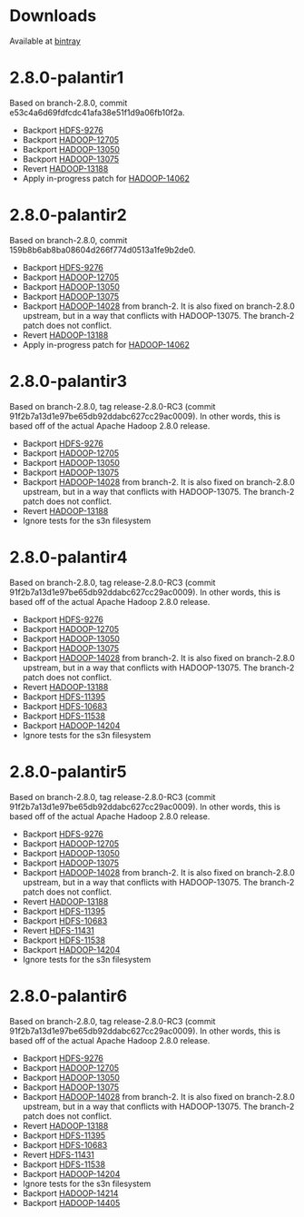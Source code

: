 # Downloads

Available at [bintray](https://bintray.com/palantir/releases/hadoop/_latestVersion)

# 2.8.0-palantir1

Based on branch-2.8.0, commit e53c4a6d69fdfcdc41afa38e51f1d9a06fb10f2a.

* Backport [HDFS-9276](https://issues.apache.org/jira/browse/HDFS-9276)
* Backport [HADOOP-12705](https://issues.apache.org/jira/browse/HADOOP-12705)
* Backport [HADOOP-13050](https://issues.apache.org/jira/browse/HADOOP-13050)
* Backport [HADOOP-13075](https://issues.apache.org/jira/browse/HADOOP-13075)
* Revert [HADOOP-13188](https://issues.apache.org/jira/browse/HADOOP-13188)
* Apply in-progress patch for [HADOOP-14062](https://issues.apache.org/jira/browse/HADOOP-14062)

# 2.8.0-palantir2

Based on branch-2.8.0, commit 159b8b6ab8ba08604d266f774d0513a1fe9b2de0.

* Backport [HDFS-9276](https://issues.apache.org/jira/browse/HDFS-9276)
* Backport [HADOOP-12705](https://issues.apache.org/jira/browse/HADOOP-12705)
* Backport [HADOOP-13050](https://issues.apache.org/jira/browse/HADOOP-13050)
* Backport [HADOOP-13075](https://issues.apache.org/jira/browse/HADOOP-13075)
* Backport [HADOOP-14028](https://issues.apache.org/jira/browse/HADOOP-14028) from branch-2.
  It is also fixed on branch-2.8.0 upstream, but in a way that conflicts with HADOOP-13075.
  The branch-2 patch does not conflict.
* Revert [HADOOP-13188](https://issues.apache.org/jira/browse/HADOOP-13188)
* Apply in-progress patch for [HADOOP-14062](https://issues.apache.org/jira/browse/HADOOP-14062)

# 2.8.0-palantir3

Based on branch-2.8.0, tag release-2.8.0-RC3 (commit 91f2b7a13d1e97be65db92ddabc627cc29ac0009).
In other words, this is based off of the actual Apache Hadoop 2.8.0 release.

* Backport [HDFS-9276](https://issues.apache.org/jira/browse/HDFS-9276)
* Backport [HADOOP-12705](https://issues.apache.org/jira/browse/HADOOP-12705)
* Backport [HADOOP-13050](https://issues.apache.org/jira/browse/HADOOP-13050)
* Backport [HADOOP-13075](https://issues.apache.org/jira/browse/HADOOP-13075)
* Backport [HADOOP-14028](https://issues.apache.org/jira/browse/HADOOP-14028) from branch-2.
  It is also fixed on branch-2.8.0 upstream, but in a way that conflicts with HADOOP-13075.
  The branch-2 patch does not conflict.
* Revert [HADOOP-13188](https://issues.apache.org/jira/browse/HADOOP-13188)
* Ignore tests for the s3n filesystem

# 2.8.0-palantir4

Based on branch-2.8.0, tag release-2.8.0-RC3 (commit 91f2b7a13d1e97be65db92ddabc627cc29ac0009).
In other words, this is based off of the actual Apache Hadoop 2.8.0 release.

* Backport [HDFS-9276](https://issues.apache.org/jira/browse/HDFS-9276)
* Backport [HADOOP-12705](https://issues.apache.org/jira/browse/HADOOP-12705)
* Backport [HADOOP-13050](https://issues.apache.org/jira/browse/HADOOP-13050)
* Backport [HADOOP-13075](https://issues.apache.org/jira/browse/HADOOP-13075)
* Backport [HADOOP-14028](https://issues.apache.org/jira/browse/HADOOP-14028) from branch-2.
  It is also fixed on branch-2.8.0 upstream, but in a way that conflicts with HADOOP-13075.
  The branch-2 patch does not conflict.
* Revert [HADOOP-13188](https://issues.apache.org/jira/browse/HADOOP-13188)
* Backport [HDFS-11395](https://issues.apache.org/jira/browse/HDFS-11395)
* Backport [HDFS-10683](https://issues.apache.org/jira/browse/HDFS-10683)
* Backport [HDFS-11538](https://issues.apache.org/jira/browse/HDFS-11538)
* Backport [HADOOP-14204](https://issues.apache.org/jira/browse/HADOOP-14204)
* Ignore tests for the s3n filesystem

# 2.8.0-palantir5

Based on branch-2.8.0, tag release-2.8.0-RC3 (commit 91f2b7a13d1e97be65db92ddabc627cc29ac0009).
In other words, this is based off of the actual Apache Hadoop 2.8.0 release.

* Backport [HDFS-9276](https://issues.apache.org/jira/browse/HDFS-9276)
* Backport [HADOOP-12705](https://issues.apache.org/jira/browse/HADOOP-12705)
* Backport [HADOOP-13050](https://issues.apache.org/jira/browse/HADOOP-13050)
* Backport [HADOOP-13075](https://issues.apache.org/jira/browse/HADOOP-13075)
* Backport [HADOOP-14028](https://issues.apache.org/jira/browse/HADOOP-14028) from branch-2.
  It is also fixed on branch-2.8.0 upstream, but in a way that conflicts with HADOOP-13075.
  The branch-2 patch does not conflict.
* Revert [HADOOP-13188](https://issues.apache.org/jira/browse/HADOOP-13188)
* Backport [HDFS-11395](https://issues.apache.org/jira/browse/HDFS-11395)
* Backport [HDFS-10683](https://issues.apache.org/jira/browse/HDFS-10683)
* Revert [HDFS-11431](https://issues.apache.org/jira/browse/HDFS-11431)
* Backport [HDFS-11538](https://issues.apache.org/jira/browse/HDFS-11538)
* Backport [HADOOP-14204](https://issues.apache.org/jira/browse/HADOOP-14204)
* Ignore tests for the s3n filesystem

# 2.8.0-palantir6

Based on branch-2.8.0, tag release-2.8.0-RC3 (commit 91f2b7a13d1e97be65db92ddabc627cc29ac0009).
In other words, this is based off of the actual Apache Hadoop 2.8.0 release.

* Backport [HDFS-9276](https://issues.apache.org/jira/browse/HDFS-9276)
* Backport [HADOOP-12705](https://issues.apache.org/jira/browse/HADOOP-12705)
* Backport [HADOOP-13050](https://issues.apache.org/jira/browse/HADOOP-13050)
* Backport [HADOOP-13075](https://issues.apache.org/jira/browse/HADOOP-13075)
* Backport [HADOOP-14028](https://issues.apache.org/jira/browse/HADOOP-14028) from branch-2.
  It is also fixed on branch-2.8.0 upstream, but in a way that conflicts with HADOOP-13075.
  The branch-2 patch does not conflict.
* Revert [HADOOP-13188](https://issues.apache.org/jira/browse/HADOOP-13188)
* Backport [HDFS-11395](https://issues.apache.org/jira/browse/HDFS-11395)
* Backport [HDFS-10683](https://issues.apache.org/jira/browse/HDFS-10683)
* Revert [HDFS-11431](https://issues.apache.org/jira/browse/HDFS-11431)
* Backport [HDFS-11538](https://issues.apache.org/jira/browse/HDFS-11538)
* Backport [HADOOP-14204](https://issues.apache.org/jira/browse/HADOOP-14204)
* Ignore tests for the s3n filesystem
* Backport [HADOOP-14214](https://issues.apache.org/jira/browse/HADOOP-14214)
* Backport [HADOOP-14405](https://issues.apache.org/jira/browse/HADOOP-14405)
